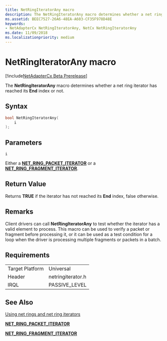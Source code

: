 ```yaml
---
title: NetRingIteratorAny macro
description: The NetRingIteratorAny macro determines whether a net ring iterator has reached its End index or not.
ms.assetid: BEEC7527-26A6-48EA-A603-CF35F978D48E
keywords:
- NetAdapterCx NetRingIteratorAny, NetCx NetRingIteratorAny
ms.date: 11/09/2018
ms.localizationpriority: medium
---
```


# NetRingIteratorAny macro

[!include[NetAdapterCx Beta Prerelease](../netcx-beta-prerelease.md)]

The **NetRingIteratorAny** macro determines whether a net ring iterator has reached its **End** index or not.

## Syntax

```cpp
bool NetRingIteratorAny(
    i
);
```

## Parameters

`i`

Either a [**NET_RING_PACKET_ITERATOR**](net-ring-packet-iterator.md) or a [**NET_RING_FRAGMENT_ITERATOR**](net-ring-fragment-iterator.md).

## Return Value

Returns **TRUE** if the iterator has not reached its **End** index, false otherwise.

## Remarks

Client drivers can call **NetRingIteratorAny** to test whether the iterator has a valid element to process. This macro can be used to verify a packet or fragment before processing it, or it can be used as a test condition for a loop when the driver is processing multiple fragments or packets in a batch.

## Requirements

|  |  |
| --- | --- |
| Target Platform | Universal |
| Header | netringiterator.h |
| IRQL | PASSIVE_LEVEL |

## See Also

[Using net rings and net ring iterators](using-net-rings-and-net-ring-iterators.md)

[**NET_RING_PACKET_ITERATOR**](net-ring-packet-iterator.md)

[**NET_RING_FRAGMENT_ITERATOR**](net-ring-fragment-iterator.md)